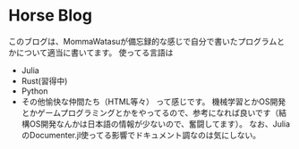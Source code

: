 # Horse Blog
このブログは、MommaWatasuが備忘録的な感じで自分で書いたプログラムとかについて適当に書いてます。
使ってる言語は
- Julia
- Rust(習得中)
- Python
- その他愉快な仲間たち（HTML等々）
って感じです。
機械学習とかOS開発とかゲームプログラミングとかをやってるので、参考になれば良いです（結構OS開発なんかは日本語の情報が少ないので、奮闘してます）。
なお、JuliaのDocumenter.jl使ってる影響でドキュメント調なのは気にしない。